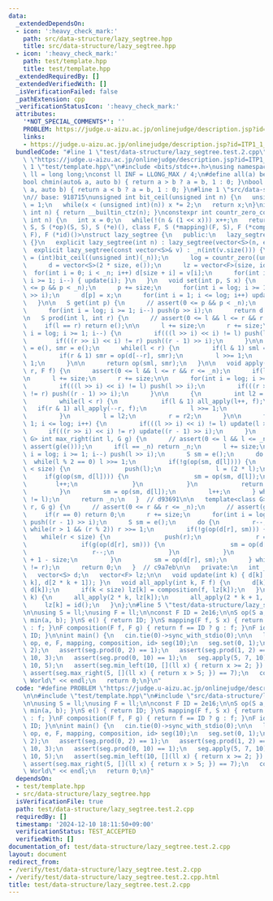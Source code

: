 ```yaml
---
data:
  _extendedDependsOn:
  - icon: ':heavy_check_mark:'
    path: src/data-structure/lazy_segtree.hpp
    title: src/data-structure/lazy_segtree.hpp
  - icon: ':heavy_check_mark:'
    path: test/template.hpp
    title: test/template.hpp
  _extendedRequiredBy: []
  _extendedVerifiedWith: []
  _isVerificationFailed: false
  _pathExtension: cpp
  _verificationStatusIcon: ':heavy_check_mark:'
  attributes:
    '*NOT_SPECIAL_COMMENTS*': ''
    PROBLEM: https://judge.u-aizu.ac.jp/onlinejudge/description.jsp?id=ITP1_1_A
    links:
    - https://judge.u-aizu.ac.jp/onlinejudge/description.jsp?id=ITP1_1_A
  bundledCode: "#line 1 \"test/data-structure/lazy_segtree.test.2.cpp\"\n#define PROBLEM\
    \ \"https://judge.u-aizu.ac.jp/onlinejudge/description.jsp?id=ITP1_1_A\"\n\n#line\
    \ 1 \"test/template.hpp\"\n#include <bits/stdc++.h>\nusing namespace std;\nusing\
    \ ll = long long;\nconst ll INF = LLONG_MAX / 4;\n#define all(a) begin(a), end(a)\n\
    bool chmin(auto& a, auto b) { return a > b ? a = b, 1 : 0; }\nbool chmax(auto&\
    \ a, auto b) { return a < b ? a = b, 1 : 0; }\n#line 1 \"src/data-structure/lazy_segtree.hpp\"\
    \n// base: 918715\nunsigned int bit_ceil(unsigned int n) {\n   unsigned int x\
    \ = 1;\n   while(x < (unsigned int)(n)) x *= 2;\n   return x;\n}\nint countr_zero(unsigned\
    \ int n) { return __builtin_ctz(n); }\nconstexpr int countr_zero_constexpr(unsigned\
    \ int n) {\n   int x = 0;\n   while(!(n & (1 << x))) x++;\n   return x;\n}\ntemplate<class\
    \ S, S (*op)(S, S), S (*e)(), class F, S (*mapping)(F, S), F (*composition)(F,\
    \ F), F (*id)()>\nstruct lazy_segtree {\n   public:\n   lazy_segtree() : lazy_segtree(0)\
    \ {}\n   explicit lazy_segtree(int n) : lazy_segtree(vector<S>(n, e())) {}\n \
    \  explicit lazy_segtree(const vector<S>& v) : _n(int(v.size())) {\n      size\
    \ = (int)bit_ceil((unsigned int)(_n));\n      log = countr_zero((unsigned int)size);\n\
    \      d = vector<S>(2 * size, e());\n      lz = vector<F>(size, id());\n    \
    \  for(int i = 0; i < _n; i++) d[size + i] = v[i];\n      for(int i = size - 1;\
    \ i >= 1; i--) { update(i); }\n   }\n   void set(int p, S x) {\n      // assert(0\
    \ <= p && p < _n);\n      p += size;\n      for(int i = log; i >= 1; i--) push(p\
    \ >> i);\n      d[p] = x;\n      for(int i = 1; i <= log; i++) update(p >> i);\n\
    \   }\n\n   S get(int p) {\n      // assert(0 <= p && p < _n);\n      p += size;\n\
    \      for(int i = log; i >= 1; i--) push(p >> i);\n      return d[p];\n   }\n\
    \n   S prod(int l, int r) {\n      // assert(0 <= l && l <= r && r <= _n);\n \
    \     if(l == r) return e();\n\n      l += size;\n      r += size;\n\n      for(int\
    \ i = log; i >= 1; i--) {\n         if(((l >> i) << i) != l) push(l >> i);\n \
    \        if(((r >> i) << i) != r) push((r - 1) >> i);\n      }\n\n      S sml\
    \ = e(), smr = e();\n      while(l < r) {\n         if(l & 1) sml = op(sml, d[l++]);\n\
    \         if(r & 1) smr = op(d[--r], smr);\n         l >>= 1;\n         r >>=\
    \ 1;\n      }\n\n      return op(sml, smr);\n   }\n\n   void apply(int l, int\
    \ r, F f) {\n      assert(0 <= l && l <= r && r <= _n);\n      if(l == r) return;\n\
    \n      l += size;\n      r += size;\n\n      for(int i = log; i >= 1; i--) {\n\
    \         if(((l >> i) << i) != l) push(l >> i);\n         if(((r >> i) << i)\
    \ != r) push((r - 1) >> i);\n      }\n\n      {\n         int l2 = l, r2 = r;\n\
    \         while(l < r) {\n            if(l & 1) all_apply(l++, f);\n         \
    \   if(r & 1) all_apply(--r, f);\n            l >>= 1;\n            r >>= 1;\n\
    \         }\n         l = l2;\n         r = r2;\n      }\n\n      for(int i =\
    \ 1; i <= log; i++) {\n         if(((l >> i) << i) != l) update(l >> i);\n   \
    \      if(((r >> i) << i) != r) update((r - 1) >> i);\n      }\n   }\n\n   template<class\
    \ G> int max_right(int l, G g) {\n      // assert(0 <= l && l <= _n);\n      //\
    \ assert(g(e()));\n      if(l == _n) return _n;\n      l += size;\n      for(int\
    \ i = log; i >= 1; i--) push(l >> i);\n      S sm = e();\n      do {\n       \
    \  while(l % 2 == 0) l >>= 1;\n         if(!g(op(sm, d[l]))) {\n            while(l\
    \ < size) {\n               push(l);\n               l = (2 * l);\n          \
    \     if(g(op(sm, d[l]))) {\n                  sm = op(sm, d[l]);\n          \
    \        l++;\n               }\n            }\n            return l - size;\n\
    \         }\n         sm = op(sm, d[l]);\n         l++;\n      } while((l & -l)\
    \ != l);\n      return _n;\n   }  // d93691\n\n   template<class G> int min_left(int\
    \ r, G g) {\n      // assert(0 <= r && r <= _n);\n      // assert(g(e()));\n \
    \     if(r == 0) return 0;\n      r += size;\n      for(int i = log; i >= 1; i--)\
    \ push((r - 1) >> i);\n      S sm = e();\n      do {\n         r--;\n        \
    \ while(r > 1 && (r % 2)) r >>= 1;\n         if(!g(op(d[r], sm))) {\n        \
    \    while(r < size) {\n               push(r);\n               r = (2 * r + 1);\n\
    \               if(g(op(d[r], sm))) {\n                  sm = op(d[r], sm);\n\
    \                  r--;\n               }\n            }\n            return r\
    \ + 1 - size;\n         }\n         sm = op(d[r], sm);\n      } while((r & -r)\
    \ != r);\n      return 0;\n   }  // c9a7eb\n\n   private:\n   int _n, size, log;\n\
    \   vector<S> d;\n   vector<F> lz;\n\n   void update(int k) { d[k] = op(d[2 *\
    \ k], d[2 * k + 1]); }\n   void all_apply(int k, F f) {\n      d[k] = mapping(f,\
    \ d[k]);\n      if(k < size) lz[k] = composition(f, lz[k]);\n   }\n   void push(int\
    \ k) {\n      all_apply(2 * k, lz[k]);\n      all_apply(2 * k + 1, lz[k]);\n \
    \     lz[k] = id();\n   }\n};\n#line 5 \"test/data-structure/lazy_segtree.test.2.cpp\"\
    \n\nusing S = ll;\nusing F = ll;\n\nconst F ID = 2e16;\n\nS op(S a, S b) { return\
    \ min(a, b); }\nS e() { return ID; }\nS mapping(F f, S x) { return f == ID ? x\
    \ : f; }\nF composition(F f, F g) { return f == ID ? g : f; }\nF id() { return\
    \ ID; }\n\nint main() {\n   cin.tie(0)->sync_with_stdio(0);\n\n   lazy_segtree<S,\
    \ op, e, F, mapping, composition, id> seg(10);\n   seg.set(0, 1);\n   seg.set(1,\
    \ 2);\n   assert(seg.prod(0, 2) == 1);\n   assert(seg.prod(1, 2) == 2);\n   seg.apply(2,\
    \ 10, 3);\n   assert(seg.prod(0, 10) == 1);\n   seg.apply(5, 7, 10);\n   seg.apply(7,\
    \ 10, 5);\n   assert(seg.min_left(10, [](ll x) { return x >= 2; }) == 1);\n  \
    \ assert(seg.max_right(5, [](ll x) { return x > 5; }) == 7);\n   cout << \"Hello\
    \ World\" << endl;\n   return 0;\n}\n"
  code: "#define PROBLEM \"https://judge.u-aizu.ac.jp/onlinejudge/description.jsp?id=ITP1_1_A\"\
    \n\n#include \"test/template.hpp\"\n#include \"src/data-structure/lazy_segtree.hpp\"\
    \n\nusing S = ll;\nusing F = ll;\n\nconst F ID = 2e16;\n\nS op(S a, S b) { return\
    \ min(a, b); }\nS e() { return ID; }\nS mapping(F f, S x) { return f == ID ? x\
    \ : f; }\nF composition(F f, F g) { return f == ID ? g : f; }\nF id() { return\
    \ ID; }\n\nint main() {\n   cin.tie(0)->sync_with_stdio(0);\n\n   lazy_segtree<S,\
    \ op, e, F, mapping, composition, id> seg(10);\n   seg.set(0, 1);\n   seg.set(1,\
    \ 2);\n   assert(seg.prod(0, 2) == 1);\n   assert(seg.prod(1, 2) == 2);\n   seg.apply(2,\
    \ 10, 3);\n   assert(seg.prod(0, 10) == 1);\n   seg.apply(5, 7, 10);\n   seg.apply(7,\
    \ 10, 5);\n   assert(seg.min_left(10, [](ll x) { return x >= 2; }) == 1);\n  \
    \ assert(seg.max_right(5, [](ll x) { return x > 5; }) == 7);\n   cout << \"Hello\
    \ World\" << endl;\n   return 0;\n}"
  dependsOn:
  - test/template.hpp
  - src/data-structure/lazy_segtree.hpp
  isVerificationFile: true
  path: test/data-structure/lazy_segtree.test.2.cpp
  requiredBy: []
  timestamp: '2024-12-10 18:11:50+09:00'
  verificationStatus: TEST_ACCEPTED
  verifiedWith: []
documentation_of: test/data-structure/lazy_segtree.test.2.cpp
layout: document
redirect_from:
- /verify/test/data-structure/lazy_segtree.test.2.cpp
- /verify/test/data-structure/lazy_segtree.test.2.cpp.html
title: test/data-structure/lazy_segtree.test.2.cpp
---
```

